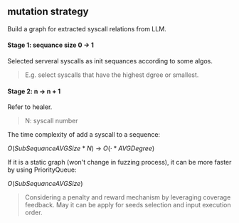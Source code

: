 ## mutation strategy

Build a graph for extracted syscall relations from LLM.

#### Stage 1: sequance size 0 -> 1

Selected serveral syscalls as init sequances according to some algos. 

> E.g. select syscalls that have the highest dgree or smallest.

#### Stage 2: n -> n + 1

Refer to healer.

> N: syscall number

The time complexity of add a syscall to a sequence: 

$O(SubSequanceAVGSize*N)$ -> $O(·*AVGDegree)$

If it is a static graph (won't change in fuzzing process), it can be more faster by using PriorityQueue:

$O(SubSequanceAVGSize)$

> Considering a penalty and reward mechanism by leveraging coverage feedback. May it can be apply for seeds selection and input execution order.

